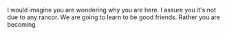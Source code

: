 I would imagine you are wondering why you are here. I assure you it's not due to any rancor. We are going to learn to be good friends. Rather you are becoming 